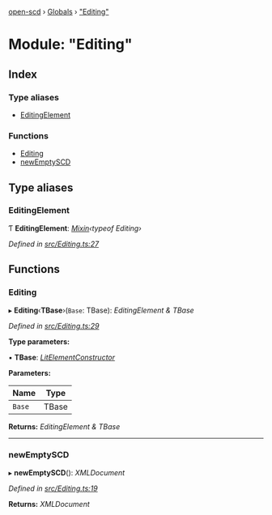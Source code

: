 [open-scd](../README.md) › [Globals](../globals.md) › ["Editing"](_editing_.md)

# Module: "Editing"

## Index

### Type aliases

* [EditingElement](_editing_.md#editingelement)

### Functions

* [Editing](_editing_.md#editing)
* [newEmptySCD](_editing_.md#newemptyscd)

## Type aliases

###  EditingElement

Ƭ **EditingElement**: *[Mixin](_foundation_.md#mixin)‹typeof Editing›*

*Defined in [src/Editing.ts:27](https://github.com/openscd/open-scd/blob/2f1ab2c/src/Editing.ts#L27)*

## Functions

###  Editing

▸ **Editing**‹**TBase**›(`Base`: TBase): *EditingElement & TBase*

*Defined in [src/Editing.ts:29](https://github.com/openscd/open-scd/blob/2f1ab2c/src/Editing.ts#L29)*

**Type parameters:**

▪ **TBase**: *[LitElementConstructor](_foundation_.md#litelementconstructor)*

**Parameters:**

Name | Type |
------ | ------ |
`Base` | TBase |

**Returns:** *EditingElement & TBase*

___

###  newEmptySCD

▸ **newEmptySCD**(): *XMLDocument*

*Defined in [src/Editing.ts:19](https://github.com/openscd/open-scd/blob/2f1ab2c/src/Editing.ts#L19)*

**Returns:** *XMLDocument*
